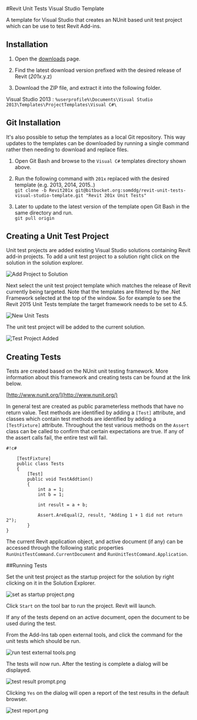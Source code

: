#Revit Unit Tests Visual Studio Template

A template for Visual Studio that creates an NUnit based unit test project which can be use to test Revit Add-ins.

## Installation

1. Open the [downloads](https://bitbucket.org/somddg/revit-unit-tests-visual-studio-template/downloads) page.

2. Find the latest download version prefixed with the desired release of Revit (_201x_.y.z)

3. Download the ZIP file, and extract it into the following folder.

Visual Studio 2013
: `%userprofile%\Documents\Visual Studio 2013\Templates\ProjectTemplates\Visual C#\`

## Git Installation

It's also possible to setup the templates as a local Git repository. This way updates to the templates can be downloaded by running a single command rather then needing to download and replace files.

1. Open Git Bash and browse to the `Visual C#` templates directory shown above.

2. Run the following command with `201x` replaced with the desired template (e.g. 2013, 2014, 2015..)  
   `git clone -b Revit201x git@bitbucket.org:somddg/revit-unit-tests-visual-studio-template.git "Revit 201x Unit Tests" `

3. Later to update to the latest version of the template open Git Bash in the same directory and run.  
   `git pull origin`

## Creating a Unit Test Project

Unit test projects are added existing Visual Studio solutions containing Revit add-in projects. To add a unit test project to a solution right click on the solution in the solution explorer.

![Add Project to Solution](./images/add%20project%20to%20solution.png)

Next select the unit test project template which matches the release of Revit currently being targeted. Note that the templates are filtered by the .Net Framework selected at the top of the window. So for example to see the Revit 2015 Unit Tests template the target framework needs to be set to 4.5.

![New Unit Tests](./images/New%20Unit%20Tests.png)

The unit test project will be added to the current solution.

![Test Project Added](./images/test%20project%20added.png)

## Creating Tests

Tests are created based on the NUnit unit testing framework. More information about this framework and creating tests can be found at the link below.

[http://www.nunit.org/](http://www.nunit.org/)

In general test are created as public parameterless methods that have no return value. Test methods are identified by adding a `[Test]` attribute, and classes which contain test methods are identified by adding a `[TestFixture]` attribute. Throughout the test various methods on the `Assert` class can be called to confirm that certain expectations are true. If any of the assert calls fail, the entire test will fail.

```
#!c#

    [TestFixture]
    public class Tests
    {
        [Test]
        public void TestAddtion()
        {
            int a = 1;
            int b = 1;

            int result = a + b;

            Assert.AreEqual(2, result, "Adding 1 + 1 did not return 2");
        }
}
```

The current Revit application object, and active document (if any) can be accessed through the following static properties `RunUnitTestCommand.CurrentDocument` and `RunUnitTestCommand.Application`.

##Running Tests

Set the unit test project as the startup project for the solution by right clicking on it in the Solution Explorer.

![set as startup project.png](./images/set%20as%20startup%20project.png)

Click `Start` on the tool bar to run the project. Revit will launch.

If any of the tests depend on an active document, open the document to be used during the test.

From the Add-Ins tab open external tools, and click the command for the unit tests which should be run.

![run test external tools.png](./images/run%20test%20external%20tools.png)

The tests will now run. After the testing is complete a dialog will be displayed.

![test result prompt.png](./images/test%20result%20prompt.png)

Clicking `Yes` on the dialog will open a report of the test results in the default browser.

![test report.png](./images/test%20report.png)
